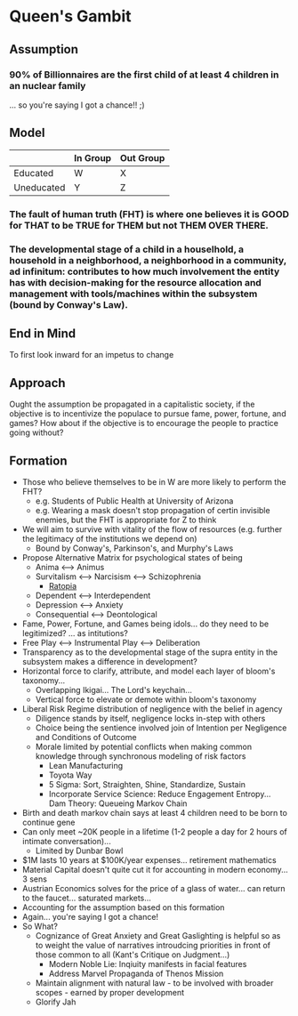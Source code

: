 # Queen's Gambit


## Assumption

### 90% of Billionnaires are the first child of at least 4 children in an nuclear family

... so you're saying I got a chance!! ;)

## Model

|  | In Group | Out Group |
|----------|----------|----------|
| Educated   | W   | X |
| Uneducated   | Y   | Z |


### The fault of human truth (FHT) is where one believes it is GOOD for THAT to be TRUE for THEM but not THEM OVER THERE.

### The developmental stage of a child in a houselhold, a household in a neighborhood, a neighborhood in a community, ad infinitum: contributes to how much involvement the entity has with decision-making for the resource allocation and management with tools/machines within the subsystem (bound by Conway's Law).

## End in Mind

To first look inward for an impetus to change

## Approach

Ought the assumption be propagated in a capitalistic society, if the objective is to incentivize the populace to pursue fame, power, fortune, and games? How about if the objective is to encourage the people to practice going without?

## Formation

- Those who believe themselves to be in W are more likely to perform the FHT?
    * e.g. Students of Public Health at University of Arizona
    * e.g. Wearing a mask doesn't stop propagation of certin invisible enemies, but the FHT is appropriate for Z to think
- We will aim to survive with vitality of the flow of resources (e.g. further the legitimacy of the institutions we depend on)
    * Bound by Conway's, Parkinson's, and Murphy's Laws
- Propose Alternative Matrix for psychological states of being
    * Anima <--> Animus
    * Survitalism <--> Narcisism <--> Schizophrenia
        * [Ratopia](https://en.wikipedia.org/wiki/Behavioral_sink)
    * Dependent <--> Interdependent
    * Depression <--> Anxiety
    * Consequential <--> Deontological
- Fame, Power, Fortune, and Games being idols... do they need to be legitimized? ... as intitutions?
- Free Play <--> Instrumental Play <--> Deliberation
- Transparency as to the developmental stage of the supra entity in the subsystem makes a difference in development?
- Horizontal force to clarify, attribute, and model each layer of bloom's taxonomy...
    - Overlapping Ikigai... The Lord's keychain...
    - Vertical force to elevate or demote within bloom's taxonomy
- Liberal Risk Regime distribution of negligence with the belief in agency
    * Diligence stands by itself, negligence locks in-step with others
    * Choice being the sentience involved join of Intention per Negligence and Conditions of Outcome
    * Morale limited by potential conflicts when making common knowledge through synchronous modeling of risk factors
        - Lean Manufacturing
        - Toyota Way
        - 5 Sigma: Sort, Straighten, Shine, Standardize, Sustain
        - Incorporate Service Science: Reduce Engagement Entropy... Dam Theory: Queueing Markov Chain
- Birth and death markov chain says at least 4 children need to be born to continue gene
- Can only meet ~20K people in a lifetime (1-2 people a day for 2 hours of intimate conversation)...
    * Limited by Dunbar Bowl
- $1M lasts 10 years at $100K/year expenses... retirement mathematics
- Material Capital doesn't quite cut it for accounting in modern economy... 3 sens
- Austrian Economics solves for the price of a glass of water... can return to the faucet... saturated markets...
- Accounting for the assumption based on this formation
- Again... you're saying I got a chance!
- So What?
    * Cognizance of Great Anxiety and Great Gaslighting is helpful so as to weight the value of narratives introudcing priorities in front of those common to all (Kant's Critique on Judgment...)
        * Modern Noble Lie: Inqiuity manifests in facial features
        * Address Marvel Propaganda of Thenos Mission
    * Maintain alignment with natural law - to be involved with broader scopes - earned by proper development
    * Glorify Jah
